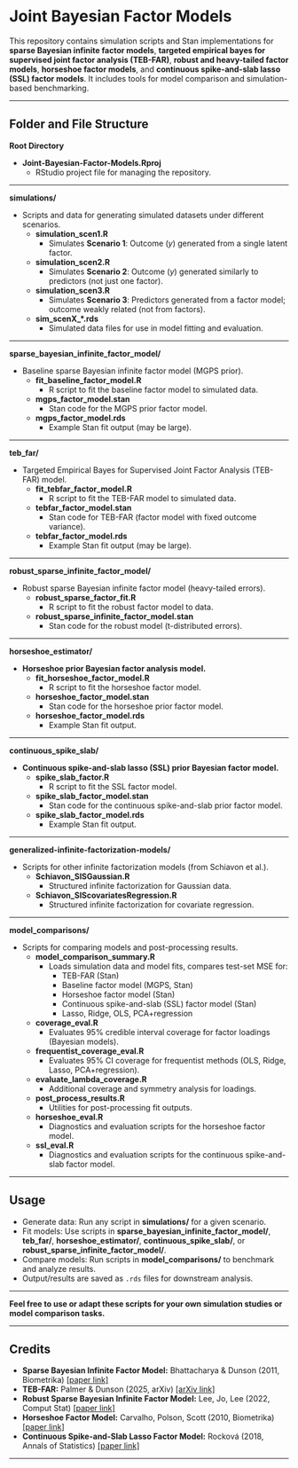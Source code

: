 # Joint Bayesian Factor Models

This repository contains simulation scripts and Stan implementations for **sparse Bayesian infinite factor models**, **targeted empirical bayes for supervised joint factor analysis (TEB-FAR)**, **robust and heavy-tailed factor models**, **horseshoe factor models**, and **continuous spike-and-slab lasso (SSL) factor models**. It includes tools for model comparison and simulation-based benchmarking.

---

## Folder and File Structure

**Root Directory**

- **Joint-Bayesian-Factor-Models.Rproj**
  - RStudio project file for managing the repository.

---

**simulations/**

- Scripts and data for generating simulated datasets under different scenarios.
    - **simulation_scen1.R**
      - Simulates **Scenario 1**: Outcome (*y*) generated from a single latent factor.
    - **simulation_scen2.R**
      - Simulates **Scenario 2**: Outcome (*y*) generated similarly to predictors (not just one factor).
    - **simulation_scen3.R**
      - Simulates **Scenario 3**: Predictors generated from a factor model; outcome weakly related (not from factors).
    - **sim_scenX_*.rds**
      - Simulated data files for use in model fitting and evaluation.

---

**sparse_bayesian_infinite_factor_model/**

- Baseline sparse Bayesian infinite factor model (MGPS prior).
    - **fit_baseline_factor_model.R**
      - R script to fit the baseline factor model to simulated data.
    - **mgps_factor_model.stan**
      - Stan code for the MGPS prior factor model.
    - **mgps_factor_model.rds**
      - Example Stan fit output (may be large).

---

**teb_far/**

- Targeted Empirical Bayes for Supervised Joint Factor Analysis (TEB-FAR) model.
    - **fit_tebfar_factor_model.R**
      - R script to fit the TEB-FAR model to simulated data.
    - **tebfar_factor_model.stan**
      - Stan code for TEB-FAR (factor model with fixed outcome variance).
    - **tebfar_factor_model.rds**
      - Example Stan fit output (may be large).

---

**robust_sparse_infinite_factor_model/**

- Robust sparse Bayesian infinite factor model (heavy-tailed errors).
    - **robust_sparse_factor_fit.R**
      - R script to fit the robust factor model to data.
    - **robust_sparse_infinite_factor_model.stan**
      - Stan code for the robust model (t-distributed errors).

---

**horseshoe_estimator/**

- **Horseshoe prior Bayesian factor analysis model.**
    - **fit_horseshoe_factor_model.R**
      - R script to fit the horseshoe factor model.
    - **horseshoe_factor_model.stan**
      - Stan code for the horseshoe prior factor model.
    - **horseshoe_factor_model.rds**
      - Example Stan fit output.

---

**continuous_spike_slab/**

- **Continuous spike-and-slab lasso (SSL) prior Bayesian factor model.**
    - **spike_slab_factor.R**
      - R script to fit the SSL factor model.
    - **spike_slab_factor_model.stan**
      - Stan code for the continuous spike-and-slab prior factor model.
    - **spike_slab_factor_model.rds**
      - Example Stan fit output.

---

**generalized-infinite-factorization-models/**

- Scripts for other infinite factorization models (from Schiavon et al.).
    - **Schiavon_SISGaussian.R**
      - Structured infinite factorization for Gaussian data.
    - **Schiavon_SIScovariatesRegression.R**
      - Structured infinite factorization for covariate regression.

---

**model_comparisons/**

- Scripts for comparing models and post-processing results.
    - **model_comparison_summary.R**
      - Loads simulation data and model fits, compares test-set MSE for:
        - TEB-FAR (Stan)
        - Baseline factor model (MGPS, Stan)
        - Horseshoe factor model (Stan)
        - Continuous spike-and-slab (SSL) factor model (Stan)
        - Lasso, Ridge, OLS, PCA+regression
    - **coverage_eval.R**
      - Evaluates 95% credible interval coverage for factor loadings (Bayesian models).
    - **frequentist_coverage_eval.R**
      - Evaluates 95% CI coverage for frequentist methods (OLS, Ridge, Lasso, PCA+regression).
    - **evaluate_lambda_coverage.R**
      - Additional coverage and symmetry analysis for loadings.
    - **post_process_results.R**
      - Utilities for post-processing fit outputs.
    - **horseshoe_eval.R**
      - Diagnostics and evaluation scripts for the horseshoe factor model.
    - **ssl_eval.R**
      - Diagnostics and evaluation scripts for the continuous spike-and-slab factor model.

---

## Usage

- Generate data: Run any script in **simulations/** for a given scenario.
- Fit models: Use scripts in **sparse_bayesian_infinite_factor_model/**, **teb_far/**, **horseshoe_estimator/**, **continuous_spike_slab/**, or **robust_sparse_infinite_factor_model/**.
- Compare models: Run scripts in **model_comparisons/** to benchmark and analyze results.
- Output/results are saved as `.rds` files for downstream analysis.

---

**Feel free to use or adapt these scripts for your own simulation studies or model comparison tasks.**

---

## Credits

- **Sparse Bayesian Infinite Factor Model:** Bhattacharya & Dunson (2011, Biometrika) [[paper link]](https://academic.oup.com/biomet/article/98/2/291/1745561)
- **TEB-FAR:** Palmer & Dunson (2025, arXiv) [[arXiv link]](https://arxiv.org/abs/2505.11351)
- **Robust Sparse Bayesian Infinite Factor Model:** Lee, Jo, Lee (2022, Comput Stat) [[paper link]](https://link.springer.com/article/10.1007/s00180-022-01208-5)
- **Horseshoe Factor Model:** Carvalho, Polson, Scott (2010, Biometrika) [[paper link]](https://www.jstor.org/stable/25734098)
- **Continuous Spike-and-Slab Lasso Factor Model:** Rocková (2018, Annals of Statistics) [[paper link]](https://projecteuclid.org/journals/annals-of-statistics/volume-46/issue-1/Bayesian-estimation-of-sparse-signals-with-a-continuous-spike-and/10.1214/17-AOS1554.full)

---
